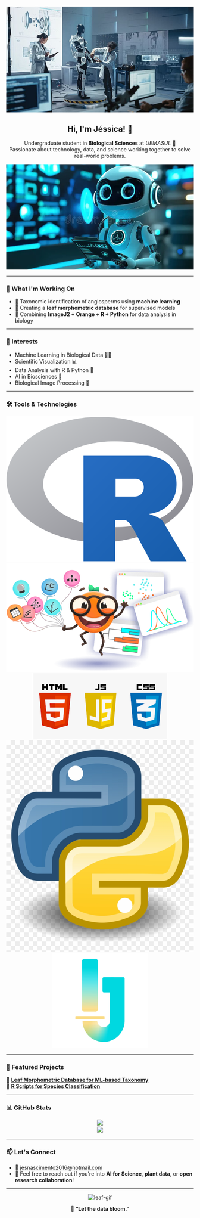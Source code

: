 <p align="center">
  <img src="robotics-engineer.jpg"/>
</p>

<h2 align="center">Hi, I'm Jéssica! 👋</h2>

<p align="center">
  Undergraduate student in <strong>Biological Sciences</strong> at <em>UEMASUL</em> 🌱<br>
  Passionate about technology, data, and science working together to solve real-world problems.
</p>

<p align="center">
  <img src=robotics.webp/>
</p>

---

### 🔬 What I'm Working On

- 🌿 Taxonomic identification of angiosperms using **machine learning**
- 🔢 Creating a **leaf morphometric database** for supervised models
- 🤖 Combining **ImageJ2 + Orange + R + Python** for data analysis in biology

---

### 🧠 Interests

- Machine Learning in Biological Data 🧠🌿  
- Scientific Visualization 📊  
- Data Analysis with R & Python 🐍  
- AI in Biosciences 🤖  
- Biological Image Processing 🔬  

---

### 🛠️ Tools & Technologies

<p align="center">
  <img src="R.png" />
  <img src="orange.png" />
  <img src="java.png" />
  <img src="python.png" />
  <img src="imagej2.png" />
</p>

---

### 📁 Featured Projects

🔹 [**Leaf Morphometric Database for ML-based Taxonomy**](https://github.com/ajessica6/banco-dados-folhas-ml)  
🔹 [**R Scripts for Species Classification**](https://github.com/ajessica6/analises-taxonomicas-r)

---

### 📊 GitHub Stats

<p align="center">
  <img src="https://github-readme-stats.vercel.app/api/top-langs/?username=ajessica6&layout=compact&theme=dracula" />
  <br />
  <img src="https://github-readme-streak-stats.herokuapp.com/?user=ajessica6&theme=dracula" />
</p>

---

### 📫 Let's Connect

- 📧 jesnascimento2016@hotmail.com  
- 🌱 Feel free to reach out if you're into **AI for Science**, **plant data**, or **open research collaboration**!

---

<p align="center">
  <img src="https://media.tenor.com/9gH1KzZq3r8AAAAC/leaf-plant.gif" width="200" alt="leaf-gif" />
</p>

<p align="center">
  <strong>🌿 “Let the data bloom.”</strong>
</p>
